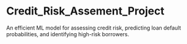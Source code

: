 # Credit_Risk_Assement_Project
An efficient ML model for assessing credit risk, predicting loan default probabilities, and identifying high-risk borrowers.

